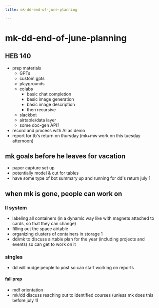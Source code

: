 ```yaml
---
title: mk-dd-end-of-june-planning

---
```


# mk-dd-end-of-june-planning

## HEB 140 
* prep materials
    * GPTs
    * custom gpts
    * playgrounds
    * colabs
        * basic chat completion
        * basic image generation
        * basic image description
        * then recursive
    * slackbot
    * airtable/data layer
    * some doc-gen API?
* record and process with AI as demo
* report for tb's return on thursday (mk+mw work on this tuesday afternoon)


## mk goals before he leaves for vacation
* paper capture set up
* potentially model & cut for tables
* have some type of bot summary up and running for dd's return july 1 

## when mk is gone, people can work on

### ll system
* labeling all containers (in a dynamic way like with magnets attached to cards, so that they can change)
* filling out the space airtable
* organizing clusters of containers in storage 1
* dd/mk to discuss airtable plan for the year (including projects and events) so can get to work on it

### singles
* dd will nudge people to post so can start working on reports
#### fall prep
* mdf orientation 
* mk/dd discuss reaching out to identified courses (unless mk does this before july 1)
